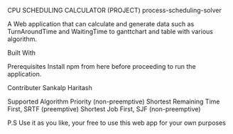 CPU SCHEDULING CALCULATOR (PROJECT)
process-scheduling-solver

A Web application that can calculate and generate data such as TurnAroundTime and WaitingTime to ganttchart and table with various algorithm.

Built With

Prerequisites
Install npm from here before proceeding to run the application.

Contributer
Sankalp Haritash

Supported Algorithm
Priority (non-preemptive)
Shortest Remaining Time First, SRTF (preemptive)
Shortest Job First, SJF (non-preemptive)

P.S
Use it as you like, your free to use this web app for your own purposes
